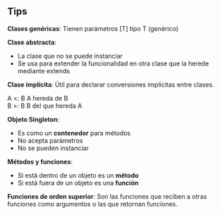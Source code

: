 ## Tips
**Clases genéricas**: Tienen parámetros [T] tipo T (genérico)    

**Clase abstracta**:   
- La clase que no se puede instanciar  
- Se usa para extender la funcionalidad en otra clase que la herede mediante extends  

**Clase implícita**: Útil para declarar conversiones implícitas entre clases.  

A <: B  A hereda de B  
B >: B  B del que hereda A  

**Objeto Singleton**:  
- Es como un **contenedor** para métodos  
- No acepta parámetros  
- No se pueden instanciar  

**Métodos y funciones**:  
- Si está dentro de un objeto es un **método**  
- Si está fuera de un objeto es una **función**  

**Funciones de orden superior**: Son las funciones que reciben a otras funciones como argumentos o las que retornan funciones.  



